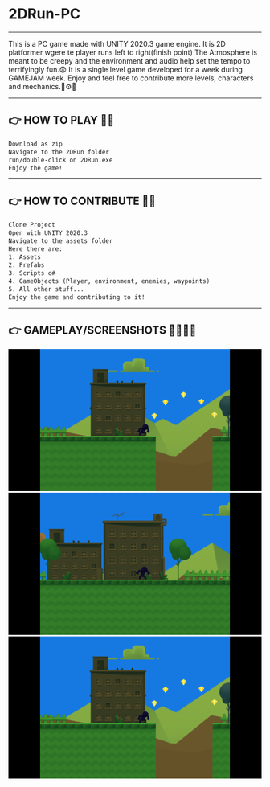 # 2DRun-PC
-------------------------------------------------------------------------------------------------------------------------------------------------------------------------
This is a PC game made with UNITY 2020.3 game engine. It is 2D platformer wgere te player runs left to right(finish point)
The Atmosphere is meant to be creepy and the environment and audio help set the tempo to terrifyingly fun.😨
It is a single level game developed for a week during GAMEJAM week.
Enjoy and feel free to contribute more levels, characters and mechanics.🔧⚙️🧲

-----------------------------------------------------------------------------------------------------------------------------------------------------------------------
## 👉 HOW TO PLAY 🤠🏃
```
Download as zip
Navigate to the 2DRun folder
run/double-click on 2DRun.exe
Enjoy the game!
```
-----------------------------------------------------------------------------------------------------------------------------------------------------------------------
## 👉 HOW TO CONTRIBUTE 🦜🌳
```
Clone Project
Open with UNITY 2020.3
Navigate to the assets folder
Here there are:
1. Assets
2. Prefabs
3. Scripts c# 
4. GameObjects (Player, environment, enemies, waypoints)
5. All other stuff...
Enjoy the game and contributing to it!
```
-----------------------------------------------------------------------------------------------------------------------------------------------------------------------
## 👉 GAMEPLAY/SCREENSHOTS 🤳👏🧑‍💻
![This is an image](Screenshot%20(118).png)
![This is an image](Screenshot%20(117).png)
![This is an image](Screenshot%20(118).png)


